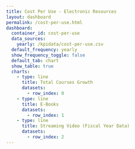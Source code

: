 ```yaml
---
title: Cost Per Use - Electronic Resources
layout: dashboard
permalink: /cost-per-use.html
dashboard:
  container_id: cost-per-use
  data_sources:
    yearly: /kpidata/cost-per-use.csv
  default_frequency: yearly
  show_frequency_toggle: false
  default_tab: chart
  show_table: true
  charts:
    - type: line
      title: Total Courses Growth
      datasets:
        - row_index: 0
    - type: line
      title: E-Books
      datasets:
        - row_index: 1
    - type: line
      title: Streaming Video (Fiscal Year Data)
      datasets:
        - row_index: 2
---
```

